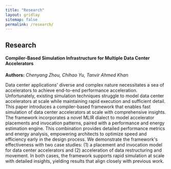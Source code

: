 ```yaml
---
title: "Research"
layout: gridlay
sitemap: false
permalink: /research/
---
```


<style>
img{
  border-radius: 10px;
}
iframe {
  width: 175px;
  display: inline;
  vertical-align:middle;
  <!-- margin-bottom:5px; -->
  <!-- margin-left:5px; -->
  <!-- border: 1px solid red; -->
}
.col-md-3 {
  margin:0;
  padding:0;
  margin-top:10px;
  margin-bottom:10px;
  display:block;
  overflow:hidden;
  text-align:center;
  display: table-cell;
  height: auto;
  float: none;
  background:white;
  border-radius:20px;
  <!-- border: 1px solid black; -->
}
</style>

## Research

<div class="jumbotron">
<div class="row align-items-end">
<div class="col-md-12 col-sm-12">
<h4><b>Compiler-Based Simulation Infrastructure for Multiple Data Center Accelerators</b></h4>
<!-- <a href="https://example.com" target="_blank"><button class="btn btn-success btn-sm">WEBSITE</button></a> -->
<!-- <a href="https://github.com" target="_blank"><button class="btn btn-info btn-sm">GIT</button></a> -->
<!-- <a href="{{ site.url }}{{ site.baseurl }}/papers/example_proceeding.pdf" target="_blank"><button class="btn btn-danger btn-sm">PAPER</button></a>  -->

<b>Authors:</b>
<i>Chenyang Zhou, Chihao Yu, Tanvir Ahmed Khan</i>

Data center applications' diverse and complex nature necessitates a sea of accelerators to achieve end-to-end performance acceleration. Unfortunately, existing simulation techniques struggle to model data center accelerators at scale while maintaining rapid execution and sufficient detail. This paper introduces a compiler-based framework that enables fast simulation of data center accelerators at scale with comprehensive insights. The framework incorporates a novel MLIR dialect to model accelerator placements and invocation patterns, paired with a performance and energy estimation engine. This combination provides detailed performance metrics and energy analysis, empowering architects to optimize speed and efficiency early in the design process. We demonstrate the framework's effectiveness with two case studies: (1) a placement and invocation model for data center accelerators and (2) acceleration of data restructuring and movement. In both cases, the framework supports rapid simulation at scale with detailed insights, yielding results that align closely with previous work.

</div>
</div>
</div>
